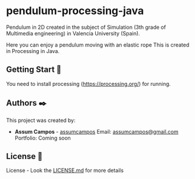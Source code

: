 # pendulum-processing-java
Pendulum in 2D created in the subject of Simulation (3th grade of Multimedia engineering) in Valencia University (Spain).

Here you can enjoy a pendulum moving with an elastic rope
This is created in Processing in Java.


## Getting Start 🚀

You need to install processing (https://processing.org/) for running.


## Authors ✒️

This project was created by:

* **Assum Campos** - [assumcampos](https://github.com/assumcampos)
Email: assumcampos@gmail.com
Portfolio: Coming soon

## License 📄

License  - Look the [LICENSE.md](LICENSE.txt) for more details

